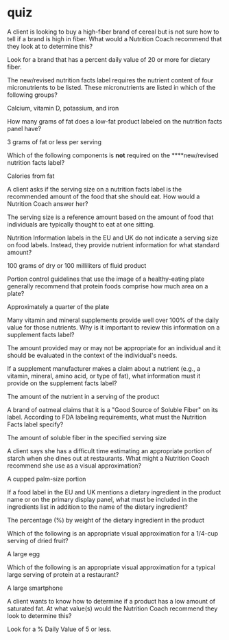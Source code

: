 # quiz

A client is looking to buy a high-fiber brand of cereal but is not sure how to tell if a brand is high in fiber. What would a Nutrition Coach recommend that they look at to determine this?

Look for a brand that has a percent daily value of 20 or more for dietary fiber.



The new/revised nutrition facts label requires the nutrient content of four micronutrients to be listed. These micronutrients are listed in which of the following groups?

Calcium, vitamin D, potassium, and iron



How many grams of fat does a low-fat product labeled on the nutrition facts panel have?

3 grams of fat or less per serving



Which of the following components is **not** required on the ****new/revised nutrition facts label?

Calories from fat



A client asks if the serving size on a nutrition facts label is the recommended amount of the food that she should eat. How would a Nutrition Coach answer her?

The serving size is a reference amount based on the amount of food that individuals are typically thought to eat at one sitting.



Nutrition Information labels in the EU and UK do not indicate a serving size on food labels. Instead, they provide nutrient information for what standard amount?

100 grams of dry or 100 milliliters of fluid product



Portion control guidelines that use the image of a healthy-eating plate generally recommend that protein foods comprise how much area on a plate?

Approximately a quarter of the plate



Many vitamin and mineral supplements provide well over 100% of the daily value for those nutrients. Why is it important to review this information on a supplement facts label?

The amount provided may or may not be appropriate for an individual and it should be evaluated in the context of the individual's needs.



If a supplement manufacturer makes a claim about a nutrient \(e.g., a vitamin, mineral, amino acid, or type of fat\), what information must it provide on the supplement facts label?

The amount of the nutrient in a serving of the product



A brand of oatmeal claims that it is a "Good Source of Soluble Fiber" on its label. According to FDA labeling requirements, what must the Nutrition Facts label specify?

The amount of soluble fiber in the specified serving size



A client says she has a difficult time estimating an appropriate portion of starch when she dines out at restaurants. What might a Nutrition Coach recommend she use as a visual approximation?

A cupped palm-size portion



If a food label in the EU and UK mentions a dietary ingredient in the product name or on the primary display panel, what must be included in the ingredients list in addition to the name of the dietary ingredient?

The percentage \(%\) by weight of the dietary ingredient in the product



Which of the following is an appropriate visual approximation for a 1/4-cup serving of dried fruit?

A large egg



Which of the following is an appropriate visual approximation for a typical large serving of protein at a restaurant?

A large smartphone



A client wants to know how to determine if a product has a low amount of saturated fat. At what value\(s\) would the Nutrition Coach recommend they look to determine this?

Look for a % Daily Value of 5 or less.




